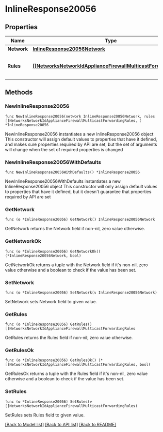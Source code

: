 # InlineResponse20056

## Properties

Name | Type | Description | Notes
------------ | ------------- | ------------- | -------------
**Network** | [**InlineResponse20056Network**](InlineResponse20056Network.md) |  | 
**Rules** | [**[]NetworksNetworkIdApplianceFirewallMulticastForwardingRules**](NetworksNetworkIdApplianceFirewallMulticastForwardingRules.md) | Static multicast forwarding rules. | 

## Methods

### NewInlineResponse20056

`func NewInlineResponse20056(network InlineResponse20056Network, rules []NetworksNetworkIdApplianceFirewallMulticastForwardingRules, ) *InlineResponse20056`

NewInlineResponse20056 instantiates a new InlineResponse20056 object
This constructor will assign default values to properties that have it defined,
and makes sure properties required by API are set, but the set of arguments
will change when the set of required properties is changed

### NewInlineResponse20056WithDefaults

`func NewInlineResponse20056WithDefaults() *InlineResponse20056`

NewInlineResponse20056WithDefaults instantiates a new InlineResponse20056 object
This constructor will only assign default values to properties that have it defined,
but it doesn't guarantee that properties required by API are set

### GetNetwork

`func (o *InlineResponse20056) GetNetwork() InlineResponse20056Network`

GetNetwork returns the Network field if non-nil, zero value otherwise.

### GetNetworkOk

`func (o *InlineResponse20056) GetNetworkOk() (*InlineResponse20056Network, bool)`

GetNetworkOk returns a tuple with the Network field if it's non-nil, zero value otherwise
and a boolean to check if the value has been set.

### SetNetwork

`func (o *InlineResponse20056) SetNetwork(v InlineResponse20056Network)`

SetNetwork sets Network field to given value.


### GetRules

`func (o *InlineResponse20056) GetRules() []NetworksNetworkIdApplianceFirewallMulticastForwardingRules`

GetRules returns the Rules field if non-nil, zero value otherwise.

### GetRulesOk

`func (o *InlineResponse20056) GetRulesOk() (*[]NetworksNetworkIdApplianceFirewallMulticastForwardingRules, bool)`

GetRulesOk returns a tuple with the Rules field if it's non-nil, zero value otherwise
and a boolean to check if the value has been set.

### SetRules

`func (o *InlineResponse20056) SetRules(v []NetworksNetworkIdApplianceFirewallMulticastForwardingRules)`

SetRules sets Rules field to given value.



[[Back to Model list]](../README.md#documentation-for-models) [[Back to API list]](../README.md#documentation-for-api-endpoints) [[Back to README]](../README.md)


